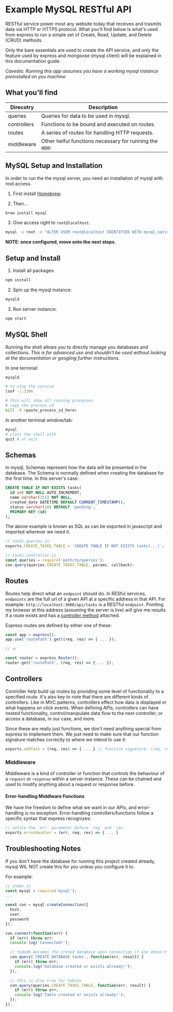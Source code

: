 # Example MySQL RESTful API

RESTful service power most any website today that receives and trasmits data via HTTP or HTTPS protocol. What you'll find below is what's used from express to run a simple set of Create, Read, Update, and Delete (CRUD) methods.

Only the bare essentials are used to create the API service, and only the feature used by express and mongoose (mysql client) will be explained in this documentation guide.

_Caveats: Running this app assumes you have a working mysql instance preinstalled on you machine_

## What you'll find

| Direcotry   | Description                                           |
| ----------- | ----------------------------------------------------- |
| queries     | Queries for data to be used in mysql.                 |
| controllers | Functions to be bound and executed on routes.         |
| routes      | A series of routes for handling HTTP requests.        |
| middleware  | Other helful functions necessary for running the app. |

## MySQL Setup and Installation

In order to run the the mysql server, you need an installation of mysql with root access.

1. First install [Homebrew](https://brew.sh/).

2. Then...

```bash
brew install mysql
```

3. Give access right to `root@localhost`.

```bash
mysql -u root -e "ALTER USER root@localhost IDENTIFIED WITH mysql_native_password BY 'password'; FLUSH PRIVILEGES;"
```

**NOTE: once configured, move onto the next steps.**

## Setup and Install

1. Install all packages:

```bash
npm install
```

2. Spin up the mysql instance:

```bash
mysqld
```

3. Run server instance:

```bash
npm start
```



## MySQL Shell

Running the shell allows you to directly manage you databases and collections. *This is for advanced use and shouldn't be used without looking at the documentation or googling further instructions.*

In one terminal:

```bash
mysqld

# to stop the service
lsof -i:3306

# this will show all running processes
# copy the process id
kill -9 <paste_process_id_here>
```

In another terminal window/tab:

```bash
mysql
# clost the shell with
quit # or exit
```



## Schemas

In mysql, Schemas represent how the data will be presented in the database. The Schema is normally defined when creating the database for the first time. In this server's case:

```sql
CREATE TABLE IF NOT EXISTS tasks(
  id int NOT NULL AUTO_INCREMENT,
  name varchar(255) NOT NULL,
  created_date DATETIME DEFAULT CURRENT_TIMESTAMP(),
  status varchar(10) DEFAULT 'pending',
  PRIMARY KEY (id)
);
```

The above example is known as SQL as can be exported in javascript and imported wherever we need it.

```javascript
// tasks.queries.js
exports.CREATE_TASKS_TABLE = `CREATE TABLE IF NOT EXISTS tasks(...)`;

// tasks.controller.js
const queries = require('path/to/queries');
con.query(queries.CREATE_TASKS_TABLE, params, callback);
```

## Routes

Routes help direct what an `endpoint` should do. In RESful services, `endpoints` are the full url of a given API at a specific address in that API. For example: `http://localhost:3000/api/tasks` is a RESTful `endpoint`. Pointing my browser at this address (assuming the server is live) will give me results if a route exists and has a [controller method](#controllers) attached.

Express routes are defined by either one of these:

```javascript
const app = express();
app.use('routePath').get((req, res) => { ... });

// or

const router = express.Router();
router.get('routePath', (req, res) => { ... });
```

## Controllers

Controller help build up routes by providing some level of functionality to a specified route. It's also key to note that there are different kinds of controllers. Like in MVC patterns, controllers effect how data is displayed or what happens on click events. When defining APIs, controllers can have nested functionality, control/manipulate data flow to the next controller, or access a database, in our case, and more.

Since these are really just functions, we don't need anything special from express to implement them. We just need to make sure that our function signature matches correctly to where we intend to use it:

```javascript
exports.addTask = (req, res) => { ... } // function signature: (req, res) => {}
```

### Middleware

Middleware is a kind of controller or function that controls the behaviour of a `request` or `response` within a server instance. These can be chained and used to modify anything about a request or response before.

#### Error-handling Middlware Functions

We have the freedom to define what we want in our APIs, and error-handling is no exception. Error-handling controllers/functions follow a specific syntax that express recognizes:

```javascript
// notice the `err` parameter before `req` and `res`
exports.errorHandler = (err, req, res) => { ... }
```

## Troubleshooting Notes

If you don't have the database for running this project created already, mysql WIL NOT create this for you unless you configure it to.

For example:

```javascript
// index.js
const mysql = require('mysql');
...

const con = mysql.createConnection({
  host,
  user,
  password
});

con.connect(function(err) {
  if (err) throw err;
  console.log('Connected!');

  // tododb becomes the creted database upon connection if one doesn't exist
  con.query(`CREATE DATABASE tasks`, function(err, result) {
    if (err) throw err;
    console.log('Database created or exists already!');
  });

  // this is also true for tables
  con.query(queries.CREATE_TASKS_TABLE, function(err, result) {
    if (err) throw err;
    console.log('Table created or exists already!');
  });
});
```
